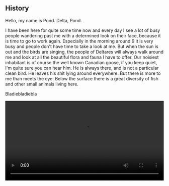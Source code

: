 ## History

Hello, my name is Pond. Delta, Pond.

I have been here for quite some time now and every day I see a lot of busy people wandering past me with a determined look on their face, because it is time to go to work again. Especially in the morning around 9 it is very busy and people don't have time to take a look at me. But when the sun is out and the birds are singing, the people of Deltares will always walk around me and look at all the beautiful flora and fauna I have to offer. Our noisiest inhabitant is of course the well known Canadian goose, if you keep quiet, I'm quite sure you can hear him. He is always there, and is not a particular clean bird. He leaves his shit lying around everywhere. But there is more to me than meets the eye. Below the surface there is a great diversity of fish and other small animals living here.

Bladiebladiebla

<video width="100%" controls>
  <source src="https://github.com/openearth/voice-for-nature/raw/refs/heads/main/src/components/stories/history/timelapse.mp4" type="video/mp4">
</video>